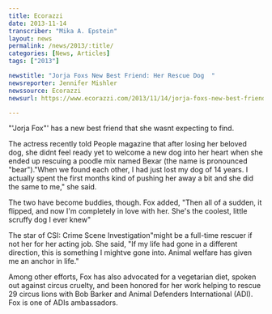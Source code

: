 ```yaml
---
title: Ecorazzi
date: 2013-11-14
transcriber: "Mika A. Epstein"
layout: news
permalink: /news/2013/:title/
categories: [News, Articles]
tags: ["2013"]

newstitle: "Jorja Foxs New Best Friend: Her Rescue Dog  "
newsreporter: Jennifer Mishler
newssource: Ecorazzi
newsurl: https://www.ecorazzi.com/2013/11/14/jorja-foxs-new-best-friend-her-rescue-dog/

---
```


"'Jorja Fox"' has a new best friend that she wasnt expecting to find.

The actress recently told People magazine that after losing her beloved dog, she didnt feel ready yet to welcome a new dog into her heart when she ended up rescuing a poodle mix named Bexar (the name is pronounced "bear")."When we found each other, I had just lost my dog of 14 years. I actually spent the first months kind of pushing her away a bit and she did the same to me," she said.

The two have become buddies, though. Fox added, "Then all of a sudden, it flipped, and now I'm completely in love with her. She's the coolest, little scruffy dog I ever knew"

The star of CSI: Crime Scene Investigation"might be a full-time rescuer if not her for her acting job. She said, "If my life had gone in a different direction, this is something I mightve gone into. Animal welfare has given me an anchor in life."

Among other efforts, Fox has also advocated for a vegetarian diet, spoken out against circus cruelty, and been honored for her work helping to rescue 29 circus lions with Bob Barker and Animal Defenders International (ADI). Fox is one of ADIs ambassadors.
